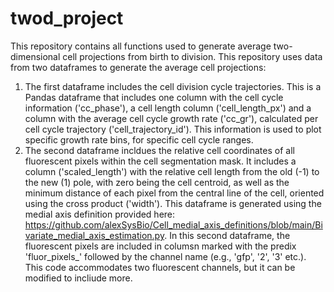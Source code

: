 # twod_project

This repository contains all functions used to generate average two-dimensional cell projections from birth to division.
This repository uses data from two dataframes to generate the average cell projections:
1. The first dataframe includes the cell division cycle trajectories. This is a Pandas dataframe that includes one column with the cell cycle information ('cc_phase'), a cell length column ('cell_length_px') and a column with the average cell cycle growth rate ('cc_gr'), calculated per cell cycle trajectory ('cell_trajectory_id'). This information is used to plot specific growth rate bins, for specific cell cycle ranges.
2. The second dataframe incldues the relative cell coordinates of all fluorescent pixels within the cell segmentation mask. It includes a column ('scaled_length') with the relative cell length from the old (-1) to the new (1) pole, with zero being the cell centroid, as well as the minimum distance of each pixel from the central line of the cell, oriented using the cross product ('width'). This dataframe is generated using the medial axis definition provided here: https://github.com/alexSysBio/Cell_medial_axis_definitions/blob/main/Bivariate_medial_axis_estimation.py. In this second dataframe, the fluorescent pixels are included in columsn marked with the predix 'fluor_pixels_' followed by the channel name (e.g., 'gfp', '2', '3' etc.). This code accommodates two fluorescent channels, but it can be modified to incliude more.

